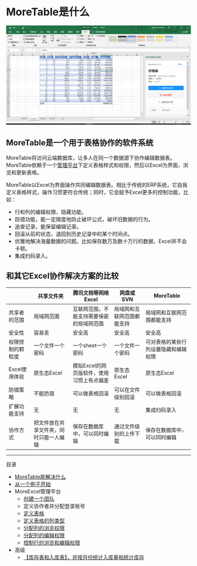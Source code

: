 ﻿# MoreTable是什么

![image](images/image003.png)

## MoreTable是一个用于表格协作的软件系统

MoreTable将访问云端数据库，让多人在同一个数据源下协作编辑数据表。MoreTable依赖于一个[管理平台](https://me3.6erp.cn/mex/admin/home/)下定义表格样式和权限，然后以Excel为界面，浏览和更新表格。

MoreTable以Excel为界面操作共同编辑数据表。相比于传统的ERP系统，它自我定义表格样式，操作习惯更符合传统；同时，它会赋予Excel更多的控制功能，比如：

- 行和列的编辑权限，隐藏功能。
- 防错功能，能一定限度地防止破坏公式，破坏旧数据的行为。
- 追查记录，能保留编辑记录。
- 回滚从前的状态，退回到历史记录中的某个时间点。
- 优雅地解决海量数据的问题。比如保存数万及数十万行的数据，Excel并不会卡顿。
- 集成扫码录入。

## 和其它Excel协作解决方案的比较

| | 共享文件夹 | 腾讯文档等网络Excel | 网盘或SVN | MoreTable |
| --- | --- | --- | --- | --- | 
| 共享者的范围 | 局域网范围 | 互联网范围，不能支持需要保密的局域网范围 | 局域网和互联网范围都能支持 | 局域网和互联网范围都能支持 |
| 安全性 | 容易丢 | 安全高 | 安全高 | 安全高 | 
| 权限控制的颗粒度 | 一个文件一个密码 | 一个sheet一个密码 | 一个文件一个密码 | 可对表格的某些行列设置隐藏和编辑权限 |
| Excel使用体验 | 原生态Excel | 模拟Excel的网页版软件，使用习惯上有点偏差 | 原生态Excel | 原生态Excel |
| 防错策略 | 不能防错 | 可以做表格回滚 | 可以在文件级别回滚 | 可以做表格回滚 |
| 扩展功能支持 | 无 | 无 | 无 | 集成扫码录入 |
| 协作方式 | 把文件放在共享文件夹，同时只能一人编辑 | 保存在数据库中，可以同时编辑 | 通过文件级别的上传下载 | 保存在数据库中，可以同时编辑 |

---

目录

- [MoreTable能解决什么](index_solv)
- [从一个例子开始](GettingStarted)
- MoreExcel管理平台
  - [创建一个团队](group_new)
  - 定义协作者并分配登录账号
  - [定义表格](group_def_table)
  - [定义表格的列类型](group_table_col_def)
  - [分配列的浏览权限](group_table_view_rights)
  - [分配列的编辑权限](group_table_edit_rights)
  - [控制行的浏览和编辑权限](group_table_row_rights)
- 高级
  - [【库存表和入库表】，并按月份统计入库量和统计库存](samples/s1)
